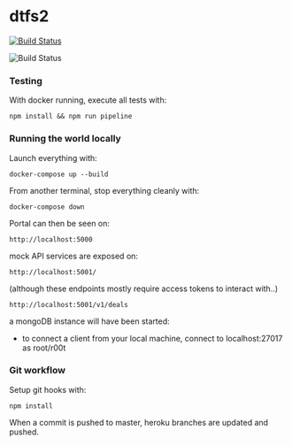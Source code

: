 # dtfs2

[![Build Status](https://dev.azure.com/sysdevukef/Digital%20IAC/_apis/build/status/notbinary.dtfs2?branchName=master)](https://dev.azure.com/sysdevukef/Digital%20IAC/_build/latest?definitionId=45&branchName=master)

![Build Status](https://dev.azure.com/sysdevukef/Digital%20IAC/_apis/build/status/notbinary.dtfs2?branchName=master)


### Testing

With docker running, execute all tests with:
```
npm install && npm run pipeline
```

### Running the world locally

Launch everything with:
```
docker-compose up --build
```

From another terminal, stop everything cleanly with:
```
docker-compose down
```

Portal can then be seen on:
```
http://localhost:5000
```

mock API services are exposed on:
```
http://localhost:5001/
```
(although these endpoints mostly require access tokens to interact with..)
```
http://localhost:5001/v1/deals
```

a mongoDB instance will have been started:
* to connect a client from your local machine, connect to localhost:27017 as root/r00t


### Git workflow

Setup git hooks with:
```
npm install
```

When a commit is pushed to master, heroku branches are updated and pushed.
